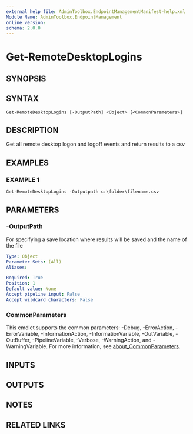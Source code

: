 ```yaml
---
external help file: AdminToolbox.EndpointManagementManifest-help.xml
Module Name: AdminToolbox.EndpointManagement
online version:
schema: 2.0.0
---
```


# Get-RemoteDesktopLogins

## SYNOPSIS

## SYNTAX

```
Get-RemoteDesktopLogins [-OutputPath] <Object> [<CommonParameters>]
```

## DESCRIPTION
Get all remote desktop logon and logoff events and return results to a csv

## EXAMPLES

### EXAMPLE 1
```
Get-RemoteDesktopLogins -Outputpath c:\folder\filename.csv
```

## PARAMETERS

### -OutputPath
For specifying a save location where results will be saved and the name of the file

```yaml
Type: Object
Parameter Sets: (All)
Aliases:

Required: True
Position: 1
Default value: None
Accept pipeline input: False
Accept wildcard characters: False
```

### CommonParameters
This cmdlet supports the common parameters: -Debug, -ErrorAction, -ErrorVariable, -InformationAction, -InformationVariable, -OutVariable, -OutBuffer, -PipelineVariable, -Verbose, -WarningAction, and -WarningVariable. For more information, see [about_CommonParameters](http://go.microsoft.com/fwlink/?LinkID=113216).

## INPUTS

## OUTPUTS

## NOTES

## RELATED LINKS
